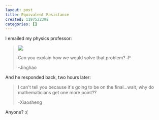 ```yaml
---
layout: post
title: Equivalent Resistance
created: 1197522398
categories: []
---
```

I emailed my physics professor:
<blockquote><img src="http://imgs.xkcd.com/comics/nerd_sniping.png" border="0" />

Can you explain how we would solve that problem? :P

-Jinghao</blockquote>
And he responded back, two hours later:
<blockquote>I can't tell you because it's going to be on the final...wait, why do mathematicians get one more point??

-Xiaosheng</blockquote>
Anyone? :(

